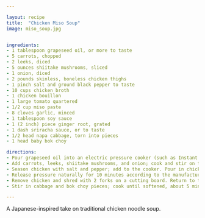 ```yaml
---

layout: recipe
title:  "Chicken Miso Soup"
image: miso_soup.jpg


ingredients:
- 1 tablespoon grapeseed oil, or more to taste
- 5 carrots, chopped
- 2 leeks, diced
- 5 ounces shiitake mushrooms, sliced
- 1 onion, diced
- 2 pounds skinless, boneless chicken thighs
- 1 pinch salt and ground black pepper to taste
- 10 cups chicken broth
- 1 chicken bouillon
- 1 large tomato quartered
- 1/2 cup miso paste
- 8 cloves garlic, minced
- 1 tablespoon soy sauce
- 1 (2 inch) piece ginger root, grated
- 1 dash sriracha sauce, or to taste
- 1/2 head napa cabbage, torn into pieces
- 1 head baby bok choy

directions:
- Pour grapeseed oil into an electric pressure cooker (such as Instant Pot).
- Add carrots, leeks, shiitake mushrooms, and onion; cook and stir on the Saute setting until softened, about 5 minutes.
- Season chicken with salt and pepper; add to the cooker. Pour in chicken broth. Add the chicken bouillon. Seal and cook on the Soup setting for 7 minutes. 
- Release pressure naturally for 10 minutes according to the manufacturer's instructions.
- Remove chicken and shred with 2 forks on a cutting board. Return to the cooker with the miso paste, garlic, soy sauce, ginger, tomato, and sriracha sauce. Cook and stir on the Saute setting until miso paste dissolves about 5 minutes.
- Stir in cabbage and bok choy pieces; cook until softened, about 5 minutes.

---
```


A Japanese-inspired take on traditional chicken noodle soup.

